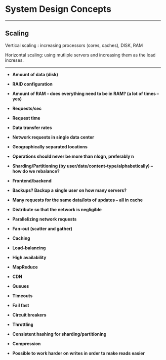# System Design Concepts
---

## Scaling

Vertical scaling :  increasing processors (cores, caches), DISK, RAM

Horizontal scaling:  using mutliple servers and increasing them as the load increses.

---

- **Amount of data (disk)**

- **RAID configuration**

- **Amount of RAM – does everything need to be in RAM? (a lot of times – yes)**

- **Requests/sec**

- **Request time**

- **Data transfer rates**

- **Network requests in single data center**

- **Geographically separated locations**

- **Operations should never be more than nlogn, preferably n**

- **Sharding/Partitioning (by user/date/content-type/alphabetically) – how do we rebalance?**

- **Frontend/backend**

- **Backups? Backup a single user on how many servers?**

- **Many requests for the same data/lots of updates – all in cache**

- **Distribute so that the network is negligible**

- **Parallelizing network requests**

- **Fan-out (scatter and gather)**

- **Caching**

- **Load-balancing**

- **High availability**

- **MapReduce**

- **CDN**

- **Queues**

- **Timeouts**

- **Fail fast**

- **Circuit breakers**

- **Throttling**

- **Consistent hashing for sharding/partitioning**

- **Compression**

- **Possible to work harder on writes in order to make reads easier**

